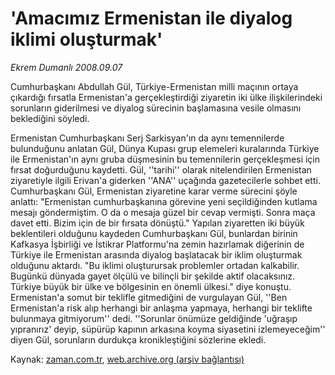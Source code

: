 # 'Amacımız Ermenistan ile diyalog iklimi oluşturmak'

*Ekrem Dumanlı 2008.09.07*

<tr><td class="metin" colspan="2" style="padding-top: 20px; padding-left: 5px; padding-right: 10px;">Cumhurbaşkanı Abdullah Gül, Türkiye-Ermenistan milli maçının ortaya çıkardığı fırsatla  Ermenistan'a gerçekleştirdiği ziyaretin iki ülke ilişkilerindeki sorunların  giderilmesi ve diyalog sürecinin başlamasına vesile olmasını beklediğini  söyledi.</td></tr><tr><td class="metin" colspan="2" style="padding-top: 20px; padding-left: 5px; padding-right: 10px;"><p>Ermenistan Cumhurbaşkanı Serj Sarkisyan'ın da aynı temennilerde bulunduğunu anlatan Gül, Dünya Kupası grup elemeleri kuralarında Türkiye ile Ermenistan'ın aynı gruba düşmesinin bu temennilerin gerçekleşmesi için fırsat doğurduğunu kaydetti. Gül, ''tarihi'' olarak nitelendirilen Ermenistan ziyaretiyle ilgili Erivan'a giderken ''ANA'' uçağında gazetecilerle sohbet etti. Cumhurbaşkanı Gül, Ermenistan ziyaretine karar verme sürecini şöyle anlattı: "Ermenistan cumhurbaşkanına görevine yeni seçildiğinden kutlama mesajı göndermiştim. O da o mesaja güzel bir cevap vermişti. Sonra maça davet etti. Bizim için de bir fırsata dönüştü." Yapılan ziyaretten iki büyük beklentileri olduğunu kaydeden Cumhurbaşkanı Gül, bunlardan birinin Kafkasya İşbirliği ve İstikrar Platformu'na zemin hazırlamak diğerinin de Türkiye ile Ermenistan arasında diyalog başlatacak bir iklim oluşturmak olduğunu aktardı. "Bu iklimi oluşturursak problemler ortadan kalkabilir. Bugünkü dünyada gayet ölçülü ve bilinçli bir şekilde aktif olacaksınız. Türkiye büyük bir ülke ve bölgesinin en önemli ülkesi." diye konuştu. Ermenistan'a somut bir teklifle gitmediğini de vurgulayan Gül, ''Ben Ermenistan'a risk alıp herhangi bir anlaşma yapmaya, herhangi bir teklifte bulunmaya gitmiyorum'' dedi. ''Sorunlar önümüze geldiğinde 'uğraşıp yıpranırız' deyip, süpürüp kapının arkasına koyma siyasetini izlemeyeceğim'' diyen Gül, sorunların durdukça kronikleştiğini sözlerine ekledi. <br/></p></td></tr>

Kaynak: [zaman.com.tr](http://zaman.com.tr/yazar.do?yazino=735213), [web.archive.org (arşiv bağlantısı)](http://web.archive.org/web/20080911205157/http://zaman.com.tr:80/yazar.do?yazino=735213)
